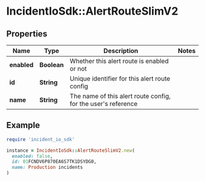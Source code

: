 # IncidentIoSdk::AlertRouteSlimV2

## Properties

| Name | Type | Description | Notes |
| ---- | ---- | ----------- | ----- |
| **enabled** | **Boolean** | Whether this alert route is enabled or not |  |
| **id** | **String** | Unique identifier for this alert route config |  |
| **name** | **String** | The name of this alert route config, for the user&#39;s reference |  |

## Example

```ruby
require 'incident_io_sdk'

instance = IncidentIoSdk::AlertRouteSlimV2.new(
  enabled: false,
  id: 01FCNDV6P870EA6S7TK1DSYDG0,
  name: Production incidents
)
```

